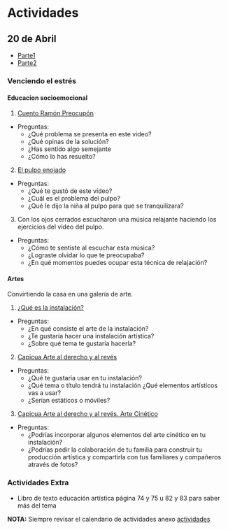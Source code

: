 # Actividades

## 20 de Abril 

* [Parte1](https://youtu.be/5xh89TM10Uo)
* [Parte2](https://youtu.be/C0HlpiPfUos)

### Venciendo el estrés 
#### Educacion socioemocional

1. [Cuento Ramón Preocupón](https://youtu.be/T36-d2J87Og)

* Preguntas:
    * ¿Qué problema se presenta en este video?
    * ¿Qué opinas de la solución?
    * ¿Has sentido algo semejante
    * ¿Cómo lo has resuelto?

2. [El pulpo enojado](https://youtu.be/SikVHG5z830)

* Preguntas:
    * ¿Qué te gustó de este vídeo? 
    * ¿Cuál es el problema del pulpo? 
    * ¿Qué le dijo la niña al pulpo para que se tranquilizara?

3. Con los ojos cerrados escucharon una música relajante haciendo los ejercicios del video del pulpo.

* Preguntas:
    * ¿Cómo te sentiste al escuchar esta música?
    * ¿Lograste olvidar lo que te preocupaba?
    * ¿En qué momentos puedes ocupar esta técnica de relajación?

#### Artes

Convirtiendo la casa en una galería de arte.

1. [¿Qué es la instalación?](https://youtu.be/J3vgdNJ9yS4)

* Preguntas:
    * ¿En qué consiste el arte de la instalación? 
    * ¿Te gustaría hacer una instalación artística? 
    * ¿Sobre qué tema te gustaría hacerla?

2. [Capicua Arte al derecho y al revés](https://youtu.be/tPnBkojRCUw)

* Preguntas:
    * ¿Qué te gustaría usar en tu instalación? 
    * ¿Qué tema o título tendrá tu instalación ¿Qué elementos artísticos vas a usar?
    * ¿Serian estáticos o móviles?

3. [Capicua Arte al derecho y al revés. Arte Cinético](https://youtu.be/zf0E65EL2BU)

* Preguntas:
    * ¿Podrías incorporar algunos elementos del arte cinético en tu instalación?
    * ¿Podrías pedir la colaboración de tu familia para construir tu producción artística y compartirla con tus familiares y compañeros através de fotos?

### Actividades Extra

* Libro de texto educación artística página 74 y 75 u 82 y 83 para saber más del tema

**NOTA:** Siempre revisar el calendario de actividades anexo [actividades](CALENDARIO-CÁLCULO-TERCERO-ABRIL-2020.pdf)

